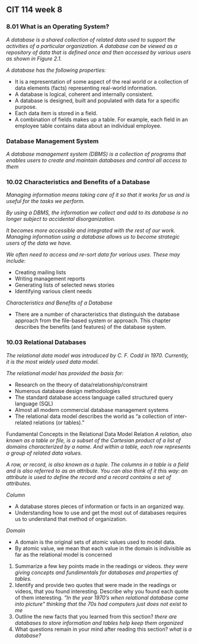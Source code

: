 ## CIT 114 week 8 

### 8.01 What is an Operating System?
_A database is a shared collection of related data used to support the activities of a particular organization. A database can be viewed as a repository of data that is defined once and then accessed by various users as shown in Figure 2.1._

_A database has the following properties:_
* It is a representation of some aspect of the real world or a collection of data elements (facts) representing real-world information.
* A database is logical, coherent and internally consistent.
* A database is designed, built and populated with data for a specific purpose.
* Each data item is stored in a field.
* A combination of fields makes up a table. For example, each field in an employee table contains data about an individual employee.

### Database Management System
_A database management system (DBMS) is a collection of programs that enables users to create and maintain databases and control all access to them_

### 10.02 Characteristics and Benefits of a Database
_Managing information means taking care of it so that it works for us and is useful for the tasks we perform._

_By using a DBMS, the information we collect and add to its database is no longer subject to accidental disorganization._ 

_It becomes more accessible and integrated with the rest of our work. Managing information using a database allows us to become strategic users of the data we have._

_We often need to access and re-sort data for various uses. These may include:_
* Creating mailing lists
* Writing management reports
* Generating lists of selected news stories
* Identifying various client needs

_Characteristics and Benefits of a Database_
* There are a number of characteristics that distinguish the database approach from the file-based system or approach. This chapter describes the benefits (and features) of the database system.

### 10.03 Relational Databases
_The relational data model was introduced by C. F. Codd in 1970. Currently, it is the most widely used data model._

_The relational model has provided the basis for:_

* Research on the theory of data/relationship/constraint
* Numerous database design methodologies
* The standard database access language called structured query language (SQL)
* Almost all modern commercial database management systems
* The relational data model describes the world as “a collection of inter-related relations (or tables).”

Fundamental Concepts in the Relational Data Model
Relation
_A relation, also known as a table or file, is a subset of the Cartesian product of a list of domains characterized by a name._
_And within a table, each row represents a group of related data values._

_A row, or record, is also known as a tuple._
_The columns in a table is a field and is also referred to as an attribute. You can also think of it this way: an attribute is used to define the record and a record contains a set of attributes._

_Column_
* A database stores pieces of information or facts in an organized way.
* Understanding how to use and get the most out of databases requires us to understand that method of organization.

_Domain_
* A domain is the original sets of atomic values used to model data. 
* By atomic value, we mean that each value in the domain is indivisible as far as the relational model is concerned

1. Summarize a few key points made in the readings or videos.
_they were giving concepts and fundimentals for databases and properties of tables._
2. Identify and provide two quotes that were made in the readings or videos, that you found interesting. Describe why you found each quote of them interesting.
_"In the year 1970’s when relational database came into picture" thinking that the 70s had computers just does not exist to me_
3. Outline the new facts that you learned from this section?
_there are databases to store information and tables help keep them organized_
4. What questions remain in your mind after reading this section?
_what is a database?_



